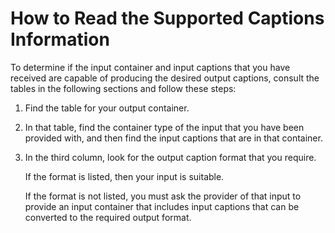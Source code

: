 # How to Read the Supported Captions Information<a name="how-to-read-the-support-information"></a>

To determine if the input container and input captions that you have received are capable of producing the desired output captions, consult the tables in the following sections and follow these steps:

1. Find the table for your output container\. 

1. In that table, find the container type of the input that you have been provided with, and then find the input captions that are in that container\.

1. In the third column, look for the output caption format that you require\.

   If the format is listed, then your input is suitable\.

   If the format is not listed, you must ask the provider of that input to provide an input container that includes input captions that can be converted to the required output format\.